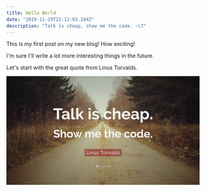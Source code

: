 ```yaml
---
title: Hello World
date: "2019-11-29T22:12:03.284Z"
description: "Talk is cheap, show me the code. ~LT"
---
```


This is my first post on my new blog! How exciting!

I'm sure I'll write a lot more interesting things in the future.

Let's start with the great quote from Linus Torvalds.

![Talk is cheap](./talk_is_cheap.jpg)